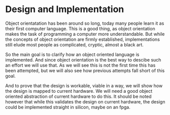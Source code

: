 # Design and Implementation

Object orientatation has been around so long, today many people learn it as their first computer language. This is a good thing, as object orientation makes the task of programming a computer more understandable.
But while the concepts of object orientation are firmly established, implementations still elude most people as complicated, cryptic, almost a black art.

So the main goal is to clarify how an object oriented language is implemented. And since object orientation is the best way to descibe such an effort we will use that.
As we will see this is not the first time this has been attempted, but we will also see how previous attempts fall short of this goal.

And to prove that the design is workable, viable in a way, we will show how the design is mapped to current hardware. We will need a good object oriented abstraction of current hardware to do this. It should be noted however that while this validates the design on current hardware, the design could be implemented straight in silicon, maybe on an fpga.
